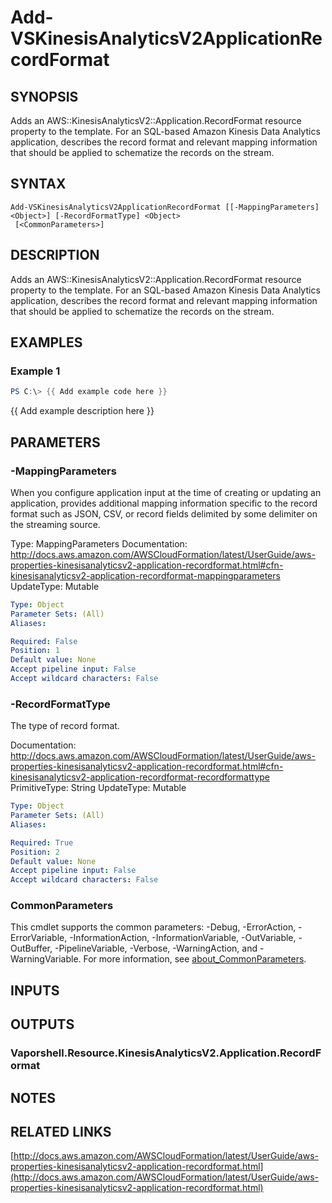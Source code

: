 # Add-VSKinesisAnalyticsV2ApplicationRecordFormat

## SYNOPSIS
Adds an AWS::KinesisAnalyticsV2::Application.RecordFormat resource property to the template.
For an SQL-based Amazon Kinesis Data Analytics application, describes the record format and relevant mapping information that should be applied to schematize the records on the stream.

## SYNTAX

```
Add-VSKinesisAnalyticsV2ApplicationRecordFormat [[-MappingParameters] <Object>] [-RecordFormatType] <Object>
 [<CommonParameters>]
```

## DESCRIPTION
Adds an AWS::KinesisAnalyticsV2::Application.RecordFormat resource property to the template.
For an SQL-based Amazon Kinesis Data Analytics application, describes the record format and relevant mapping information that should be applied to schematize the records on the stream.

## EXAMPLES

### Example 1
```powershell
PS C:\> {{ Add example code here }}
```

{{ Add example description here }}

## PARAMETERS

### -MappingParameters
When you configure application input at the time of creating or updating an application, provides additional mapping information specific to the record format such as JSON, CSV, or record fields delimited by some delimiter on the streaming source.

Type: MappingParameters
Documentation: http://docs.aws.amazon.com/AWSCloudFormation/latest/UserGuide/aws-properties-kinesisanalyticsv2-application-recordformat.html#cfn-kinesisanalyticsv2-application-recordformat-mappingparameters
UpdateType: Mutable

```yaml
Type: Object
Parameter Sets: (All)
Aliases:

Required: False
Position: 1
Default value: None
Accept pipeline input: False
Accept wildcard characters: False
```

### -RecordFormatType
The type of record format.

Documentation: http://docs.aws.amazon.com/AWSCloudFormation/latest/UserGuide/aws-properties-kinesisanalyticsv2-application-recordformat.html#cfn-kinesisanalyticsv2-application-recordformat-recordformattype
PrimitiveType: String
UpdateType: Mutable

```yaml
Type: Object
Parameter Sets: (All)
Aliases:

Required: True
Position: 2
Default value: None
Accept pipeline input: False
Accept wildcard characters: False
```

### CommonParameters
This cmdlet supports the common parameters: -Debug, -ErrorAction, -ErrorVariable, -InformationAction, -InformationVariable, -OutVariable, -OutBuffer, -PipelineVariable, -Verbose, -WarningAction, and -WarningVariable. For more information, see [about_CommonParameters](http://go.microsoft.com/fwlink/?LinkID=113216).

## INPUTS

## OUTPUTS

### Vaporshell.Resource.KinesisAnalyticsV2.Application.RecordFormat
## NOTES

## RELATED LINKS

[http://docs.aws.amazon.com/AWSCloudFormation/latest/UserGuide/aws-properties-kinesisanalyticsv2-application-recordformat.html](http://docs.aws.amazon.com/AWSCloudFormation/latest/UserGuide/aws-properties-kinesisanalyticsv2-application-recordformat.html)

